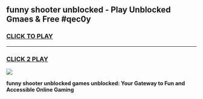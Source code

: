 
## funny shooter unblocked - Play Unblocked Gmaes & Free #qec0y
<h3>
<a href="https://news.freeplayer.one?title=funny_shooter_unblocked&ref=24F">CLICK TO PLAY</a></h3>
<hr>

<h3>
<a href="https://news.freeplayer.one?title=funny_shooter_unblocked&ref=24F">CLICK 2 PLAY</a>
  
</h3>

<a href="https://news.freeplayer.one?title=funny_shooter_unblocked&ref=24F/"><img src="https://clearcache.store/games.png"></a>


**funny shooter unblocked games unblocked: Your Gateway to Fun and Accessible Online Gaming**
